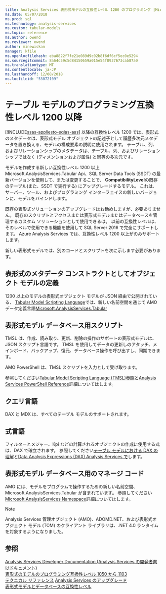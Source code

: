 ```yaml
---
title: Analysis Services 表形式モデルの互換性レベル 1200 のプログラミング |Microsoft Docs
ms.date: 05/07/2018
ms.prod: sql
ms.technology: analysis-services
ms.custom: tabular-models
ms.topic: reference
ms.author: owend
ms.reviewer: owend
author: minewiskan
manager: kfile
ms.openlocfilehash: eba8822f7fe21e089d9c02b8f6df6cf5ec0e5294
ms.sourcegitcommit: 8a64c59c5d84150659a015e54f8937673cab87a0
ms.translationtype: MT
ms.contentlocale: ja-JP
ms.lasthandoff: 12/08/2018
ms.locfileid: "53072109"
---
```

# <a name="tabular-model-programming-for-compatibility-level-1200-and-higher"></a>テーブル モデルのプログラミング互換性レベル 1200 以降
[!INCLUDE[ssas-appliesto-sqlas-aas](../../includes/ssas-appliesto-sqlas-aas.md)]
以降の互換性レベル 1200 では、表形式のメタデータは、表形式モデル オブジェクトの記述子として履歴多次元メタデータを置き換える、モデルの構成要素の説明に使用されます。 テーブル、列、およびリレーションシップのメタデータは、テーブル、列、およびリレーションシップではなく (ディメンションおよび属性) と同等の多次元です。  
  
モデルを作成する新しい互換性レベル 1200 以上 Microsoft.AnalysisServices.Tabular Api、SQL Server Data Tools (SSDT) の最新バージョンを使用して、または変更することで、 **CompatibilityLevel**の既存のテーブル(また、SSDT で実行する) にアップグレードするモデル。 これは、サーバー、ツール、およびプログラミング インターフェイスの新しいバージョンに、モデルをバインドします。   
  
既存の表形式ソリューションのアップグレードはお勧めしますが、必要ありません。 既存のスクリプトとアクセスまたは表形式モデルまたはデータベースを管理するカスタム ソリューションとして使用できるは。 以前の互換性レベルは、そのレベルで使用できる機能を使用して SQL Server 2016 で完全にサポートします。 Azure Analysis Services では、互換性レベル 1200 以上がのみサポートします。
  
 新しい表形式モデルでは、別のコードとスクリプトを次に示します必要があります。  
  
## <a name="object-model-definitions-as-tabular-metadata-constructs"></a>表形式のメタデータ コンストラクトとしてオブジェクト モデルの定義  
 1200 以上のモデルの表形式オブジェクト モデルが JSON 経由で公開されている、 [Tabular Model Scripting Language](https://docs.microsoft.com/bi-reference/tmsl/tabular-model-scripting-language-tmsl-reference)では、新しい名前空間を通じて AMO データ定義言語[Microsoft.AnalysisServices.Tabular](http://msdn.microsoft.com/library/microsoft.analysisservices.tabular.aspx)

## <a name="script-for-tabular-models-and-databases"></a>表形式モデル データベース用スクリプト  
 TMSL は、作成、読み取り、更新、削除の操作のサポートの表形式モデルは、JSON スクリプト言語です。 TMSL を使用してデータの更新しのアタッチ、メインボード、バックアップ、復元、データベース操作を呼び出すし、同期できます。  
  
 AMO PowerShell は、TMSL スクリプトを入力として受け取ります。  
  
 参照してください[Tabular Model Scripting Language &#40;TMSL&#41;参照](https://docs.microsoft.com/bi-reference/tmsl/tabular-model-scripting-language-tmsl-reference)と[Analysis Services PowerShell Reference](../../analysis-services/powershell/analysis-services-powershell-reference.md)詳細についてはします。  
  
## <a name="query-languages"></a>クエリ言語  
 DAX と MDX は、すべてのテーブル モデルのサポートされます。  
  
## <a name="expression-language"></a>式言語  
 フィルターとメジャー、Kpi などの計算されるオブジェクトの作成に使用する式は、DAX で確立されます。 参照してください[テーブル モデルにおける DAX の理解](../../analysis-services/tabular-models/understanding-dax-in-tabular-models-ssas-tabular.md)と[Data Analysis Expressions &#40;DAX&#41; Analysis Services で](http://msdn.microsoft.com/library/abb336c9-3346-4cab-b91b-90f93f4575e5)します。  
  
## <a name="managed-code-for-tabular-models-and-databases"></a>表形式モデル データベース用のマネージ コード  
 AMO には、モデルをプログラムで操作するための新しい名前空間、Microsoft.AnalysisServices.Tabular が含まれています。 参照してください[Microsoft.AnalysisServices Namespace](https://msdn.microsoft.com/library/ms146720\(SQL.130\).aspx)詳細についてはします。  
  
> [!NOTE]  
>  Analysis Services 管理オブジェクト (AMO)、ADOMD.NET、および表形式オブジェクト モデル (TOM) のクライアント ライブラリは、.NET 4.0 ランタイムを対象するようになりました。   
  
## <a name="see-also"></a>参照  
 [Analysis Services Developer Documentation (Analysis Services の開発者向けドキュメント)](../../analysis-services/analysis-services-developer-documentation.md)   
 [表形式のモデルのプログラミング互換性レベル 1050 から 1103](../../analysis-services/tabular-model-programming-compatibility-levels-1050-1103/tabular-model-programming-for-compatibility-levels-1050-through-1103.md)   
 [テクニカル リファレンス](../../analysis-services/powershell/technical-reference-ssas.md) [Analysis Services のアップグレード](../../database-engine/install-windows/upgrade-analysis-services.md)  
 [表形式モデルとデータベースの互換性レベル](../../analysis-services/tabular-model-programming-compatibility-levels-1050-1103/tabular-model-programming-for-compatibility-levels-1050-through-1103.md)  
  
  
